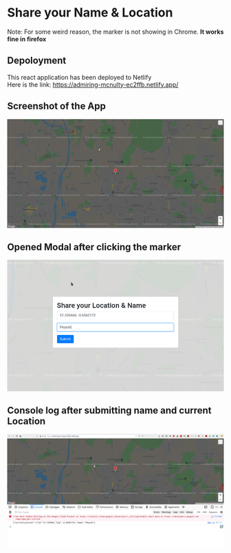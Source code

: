 # Share your Name & Location
Note: For some weird reason, the marker is not showing in Chrome. <b>It works fine in firefox</b>

## Depoloyment
This react application has been deployed to Netlify  
Here is the link: https://admiring-mcnulty-ec2ffb.netlify.app/

## Screenshot of the App
![main application](screenshots/app.png "Main Application")

## Opened Modal after clicking the marker
![modal](screenshots/modal.png "Modal")

## Console log after submitting name and current Location
![console log](screenshots/consolelog.png "Title")
